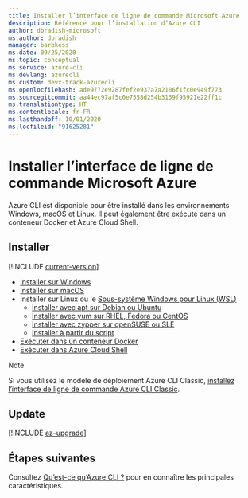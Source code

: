 ```yaml
---
title: Installer l’interface de ligne de commande Microsoft Azure
description: Référence pour l’installation d’Azure CLI
author: dbradish-microsoft
ms.author: dbradish
manager: barbkess
ms.date: 09/25/2020
ms.topic: conceptual
ms.service: azure-cli
ms.devlang: azurecli
ms.custom: devx-track-azurecli
ms.openlocfilehash: ade9772e9287fef2e937a7a2106f1fc0e949f773
ms.sourcegitcommit: aa44ec97af5c0e7558d254b3159f95921e22ff1c
ms.translationtype: HT
ms.contentlocale: fr-FR
ms.lasthandoff: 10/01/2020
ms.locfileid: "91625281"
---
```

# <a name="install-the-azure-cli"></a>Installer l’interface de ligne de commande Microsoft Azure

Azure CLI est disponible pour être installé dans les environnements Windows, macOS et Linux.  Il peut également être exécuté dans un conteneur Docker et Azure Cloud Shell.

## <a name="install"></a>Installer

[!INCLUDE [current-version](includes/current-version.md)]

* [Installer sur Windows](install-azure-cli-windows.md)
* [Installer sur macOS](install-azure-cli-macos.md)
* Installer sur Linux ou le [Sous-système Windows pour Linux (WSL)](/windows/wsl/about)
  * [Installer avec apt sur Debian ou Ubuntu](install-azure-cli-apt.md)
  * [Installer avec yum sur RHEL, Fedora ou CentOS](install-azure-cli-yum.md)
  * [Installer avec zypper sur openSUSE ou SLE](install-azure-cli-zypper.md)
  * [Installer à partir du script](install-azure-cli-linux.md)
* [Exécuter dans un conteneur Docker](run-azure-cli-docker.md)
* [Exécuter dans Azure Cloud Shell](/azure/cloud-shell/quickstart)

> [!NOTE]
> Si vous utilisez le modèle de déploiement Azure CLI Classic, [installez l’interface de ligne de commande Azure CLI Classic](install-classic-cli.md).

## <a name="update"></a>Update
[!INCLUDE [az-upgrade](includes/az-upgrade.md)]

## <a name="next-steps"></a>Étapes suivantes

Consultez [Qu’est-ce qu’Azure CLI ?](what-is-azure-cli.md) pour en connaître les principales caractéristiques.
